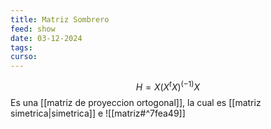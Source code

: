 ```yaml
---
title: Matriz Sombrero
feed: show
date: 03-12-2024
tags: 
curso:
---
```

$$H=X(X^t X)^(-1) X$$
Es una [[matriz de proyeccion ortogonal]], la cual es [[matriz simetrica|simetrica]] e ![[matriz#^7fea49]]

